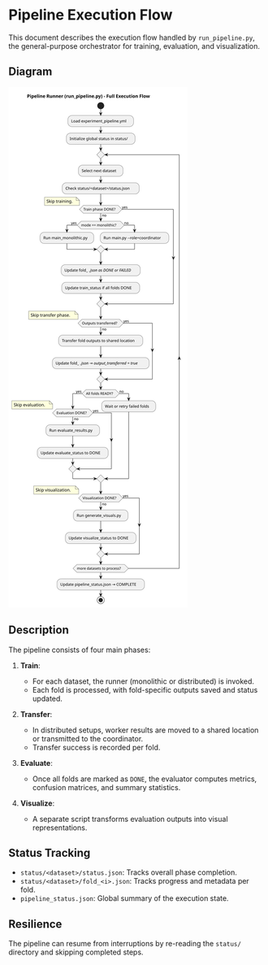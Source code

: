 # Pipeline Execution Flow

This document describes the execution flow handled by `run_pipeline.py`, the general-purpose orchestrator for training, evaluation, and visualization.

## Diagram

![Pipeline Execution Flow](../../rendered/diagrams/PipelineExecutionFlow.svg)

## Description

The pipeline consists of four main phases:

1. **Train**:
   - For each dataset, the runner (monolithic or distributed) is invoked.
   - Each fold is processed, with fold-specific outputs saved and status updated.

2. **Transfer**:
   - In distributed setups, worker results are moved to a shared location or transmitted to the coordinator.
   - Transfer success is recorded per fold.

3. **Evaluate**:
   - Once all folds are marked as `DONE`, the evaluator computes metrics, confusion matrices, and summary statistics.

4. **Visualize**:
   - A separate script transforms evaluation outputs into visual representations.

## Status Tracking

- `status/<dataset>/status.json`: Tracks overall phase completion.
- `status/<dataset>/fold_<i>.json`: Tracks progress and metadata per fold.
- `pipeline_status.json`: Global summary of the execution state.

## Resilience

The pipeline can resume from interruptions by re-reading the `status/` directory and skipping completed steps.
